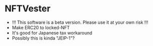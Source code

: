 # NFTVester
- !!! This software is a beta version. Please use it at your own risk !!!
- Make ERC20 to locked-NFT
- It's good for Japanese tax workaround
- Possibly this is kinda "JEIP-1"?
